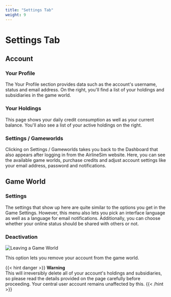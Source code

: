 ```yaml
---
title: "Settings Tab"
weight: 9
---
```


# Settings Tab

## Account

### Your Profile

The Your Profile section provides data such as the account's username, status and email address. On the right, you'll find a list of your holdings and subsidiaries in the game world.

### Your Holdings

This page shows your daily credit consumption as well as your current balance. You'll also see a list of your active holdings on the right.

### Settings / Gameworlds

Clicking on Settings / Gameworlds takes you back to the Dashboard that also appears after logging in from the AirlineSim website. Here, you can see the available game worlds, purchase credits and adjust account settings like your email address, password and notifications.

## Game World

### Settings

The settings that show up here are quite similar to the options you get in the Game Settings. However, this menu also lets you pick an interface language as well as a language for email notifications. Additionally, you can choose whether your online status should be shared with others or not.

### Deactivation

![Leaving a Game World](deactivation_01.png "Leaving a Game World")

This option lets you remove your account from the game world.

{{< hint danger >}}
**Warning**  
This will irreversibly delete all of your account's holdings and subsidiaries, so please read the details provided on the page carefully before proceeding. Your central user account remains unaffected by this.
{{< /hint >}}
